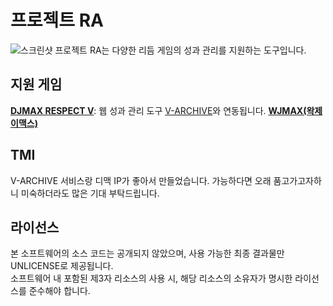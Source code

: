# 프로젝트 RA
![스크린샷](https://cdn.lunatica.kr/project_ra/bfd0cbca-0fc7-4116-8649-4dc6e02c90df.png)
프로젝트 RA는 다양한 리듬 게임의 성과 관리를 지원하는 도구입니다.

## 지원 게임
**[DJMAX RESPECT V](https://store.steampowered.com/app/960170/DJMAX_RESPECT_V/)**: 웹 성과 관리 도구 [V-ARCHIVE](https://v-archive.net)와 연동됩니다.
**[WJMAX(왁제이맥스)](https://waktaverse.games/gameDetail/wjmax/)**

## TMI
V-ARCHIVE 서비스랑 디맥 IP가 좋아서 만들었습니다. 가능하다면 오래 품고가고자하니 미숙하더라도 많은 기대 부탁드립니다.

## 라이선스
본 소프트웨어의 소스 코드는 공개되지 않았으며, 사용 가능한 최종 결과물만 UNLICENSE로 제공됩니다.  
소프트웨어 내 포함된 제3자 리소스의 사용 시, 해당 리소스의 소유자가 명시한 라이선스를 준수해야 합니다.

